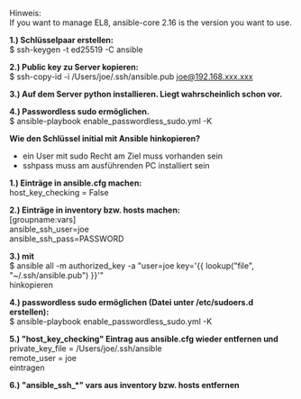 Hinweis:  
If you want to manage EL8, ansible-core 2.16 is the version you want to use.


**1.) Schlüsselpaar erstellen:**  
$ ssh-keygen -t ed25519 -C ansible

**2.) Public key zu Server kopieren:**  
$ ssh-copy-id -i /Users/joe/.ssh/ansible.pub joe@192.168.xxx.xxx

**3.) Auf dem Server python installieren. Liegt wahrscheinlich schon vor.**

**4.) Passwordless sudo ermöglichen.**  
$ ansible-playbook enable_passwordless_sudo.yml -K
  

**Wie den Schlüssel initial mit Ansible hinkopieren?**

- ein User mit sudo Recht am Ziel muss vorhanden sein
- sshpass muss am ausführenden PC installiert sein


**1.) Einträge in ansible.cfg machen:**  
	host_key_checking = False

**2.) Einträge in inventory bzw. hosts machen:**  
	[groupname:vars]  
	ansible_ssh_user=joe  
	ansible_ssh_pass=PASSWORD  

**3.) mit**  
	$ ansible all -m authorized_key -a "user=joe key='{{ lookup(\"file\", \"~/.ssh/ansible.pub\") }}'"  
hinkopieren

**4.) passwordless sudo ermöglichen (Datei unter /etc/sudoers.d erstellen):**  
	$ ansible-playbook enable_passwordless_sudo.yml -K

**5.) "host_key_checking" Eintrag aus ansible.cfg wieder entfernen und**  
	private_key_file = /Users/joe/.ssh/ansible  
	remote_user = joe  
eintragen

**6.) "ansible_ssh_*" vars aus inventory bzw. hosts entfernen**
